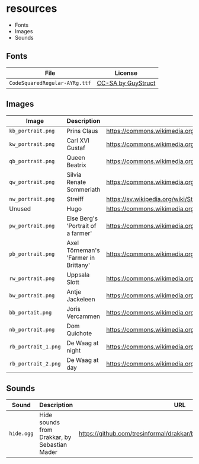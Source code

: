 # resources

 * Fonts
 * Images
 * Sounds

## Fonts

File                         |License
-----------------------------|--------------------------------------------------------------------
`CodeSquaredRegular-AYRg.ttf`|[CC-SA by GuyStruct](code_squared_font_license/license-1f93.txt)                 

## Images

Image              |Description                         |Adapted from picture at URL
-------------------|------------------------------------|--------------------------------------------------------------------------------------
`kb_portrait.png`  |Prins Claus                         |https://commons.wikimedia.org/wiki/File:Prince_Claus_of_the_Netherlands_1986.jpg
`kw_portrait.png`  |Carl XVI Gustaf                     |https://commons.wikimedia.org/wiki/File:Carlos_Gustavo_da_Su%C3%A9cia_(meio_corpo).jpg
`qb_portrait.png`  |Queen Beatrix                       |https://commons.wikimedia.org/wiki/File:Queen_Beatrix_and_Wim_Pijbes.jpg
`qw_portrait.png`  |Silvia Renate Sommerlath            |https://commons.wikimedia.org/wiki/Category:Queen_Silvia_of_Sweden#/media/File:Queen_Silvia_of_Sweden_in_2018.jpg
`nw_portrait.png`  |Streiff                             |https://sv.wikipedia.org/wiki/Streiff#/media/Fil:Streiff_-_Livrustkammaren_-_32931.tif
Unused             |Hugo                                |https://commons.wikimedia.org/wiki/File:Oosterhout_-_Hugo_(1981)_van_Harry_Storms_-_1.jpg
`pw_portrait.png`  |Else Berg's 'Portrait of a farmer'  |https://commons.wikimedia.org/wiki/File:Else_Berg_Portrait_of_a_farmer.jpg
`pb_portrait.png`  |Axel Törneman's 'Farmer in Brittany'|https://commons.wikimedia.org/wiki/File:Farmer_in_Brittany_by_Axel_T%C3%B6rneman.jpg
`rw_portrait.png`  |Uppsala Slott                       |https://commons.wikimedia.org/wiki/Category:Uppsala_slott#/media/File:Schloss_Uppsala.jpg
`bw_portrait.png`  |Antje Jackeleen                     |https://commons.wikimedia.org/wiki/File:Biskopsvigning_2014-12-14_001.jpg
`bb_portait.png`   |Joris Vercammen                     |https://commons.wikimedia.org/wiki/File:Abp.Joris_Vercammen.png
`nb_portrait.png`  |Dom Quichote                        |https://commons.wikimedia.org/wiki/File:Bronze_statues_of_Don_Quixote_and_Sancho_Panza.jpg
`rb_portrait_1.png`|De Waag at night                    |https://commons.wikimedia.org/wiki/File:De_Waag,_Amsterdam.jpg
`rb_portrait_2.png`|De Waag at day                      |https://commons.wikimedia.org/wiki/File:Waag_Amsterdam_02.JPG

## Sounds

Sound              |Description                                            |URL
-------------------|-------------------------------------------------------|--------------------------------------------------------------------------------------
`hide.ogg`         |Hide sounds from Drakkar, by Sebastian Mader           |https://github.com/tresinformal/drakkar/blob/master/resources/hide.ogg


